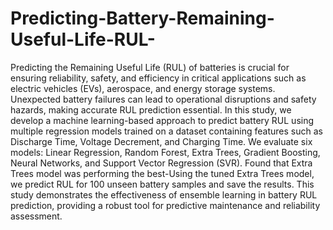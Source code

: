 # Predicting-Battery-Remaining-Useful-Life-RUL-
Predicting the Remaining Useful Life (RUL) of batteries is crucial for ensuring reliability, safety, and efficiency in critical applications such as electric vehicles (EVs), aerospace, and energy storage systems. Unexpected battery failures can lead to operational disruptions and safety hazards, making accurate RUL prediction essential. In this study, we develop a machine learning-based approach to predict battery RUL using multiple regression models trained on a dataset containing features such as Discharge Time, Voltage Decrement, and Charging Time. We evaluate six models: Linear Regression, Random Forest, Extra Trees, Gradient Boosting, Neural Networks, and Support Vector Regression (SVR).
Found that Extra Trees model was performing the best-Using the tuned Extra Trees model, we predict RUL for 100 unseen battery samples and save the results. This study demonstrates the effectiveness of ensemble learning in battery RUL prediction, providing a robust tool for predictive maintenance and reliability assessment.

